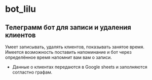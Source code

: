 # bot_lilu
## Телеграмм бот для записи и удаления клиентов
Умеет записывать, удалять клиентов, показывать занятое время. Имеется возможность поставить напоминание и бот через определённое время напомнит вам вам о записи. 
- Данные о клиентах передаются в Google sheets и заполняются согластно графам.
